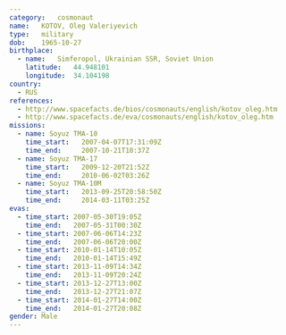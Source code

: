 ```yaml
---
category:	cosmonaut
name:	KOTOV, Oleg Valeriyevich 
type:	military
dob:	1965-10-27
birthplace:
  - name:	Simferopol, Ukrainian SSR, Soviet Union
    latitude:	44.948101
    longitude:	34.104198
country:
  - RUS
references:
  - http://www.spacefacts.de/bios/cosmonauts/english/kotov_oleg.htm
  - http://www.spacefacts.de/eva/cosmonauts/english/kotov_oleg.htm
missions:
  - name: Soyuz TMA-10
    time_start:   2007-04-07T17:31:09Z
    time_end:     2007-10-21T10:37Z
  - name: Soyuz TMA-17
    time_start:   2009-12-20T21:52Z
    time_end:     2010-06-02T03:26Z
  - name: Soyuz TMA-10M
    time_start:   2013-09-25T20:58:50Z
    time_end:     2014-03-11T03:25Z
evas:
  - time_start: 2007-05-30T19:05Z
    time_end:   2007-05-31T00:30Z
  - time_start: 2007-06-06T14:23Z
    time_end:   2007-06-06T20:00Z
  - time_start: 2010-01-14T10:05Z
    time_end:   2010-01-14T15:49Z
  - time_start: 2013-11-09T14:34Z
    time_end:   2013-11-09T20:24Z
  - time_start: 2013-12-27T13:00Z
    time_end:   2013-12-27T21:07Z
  - time_start: 2014-01-27T14:00Z
    time_end:   2014-01-27T20:08Z
gender:	Male
---
```

